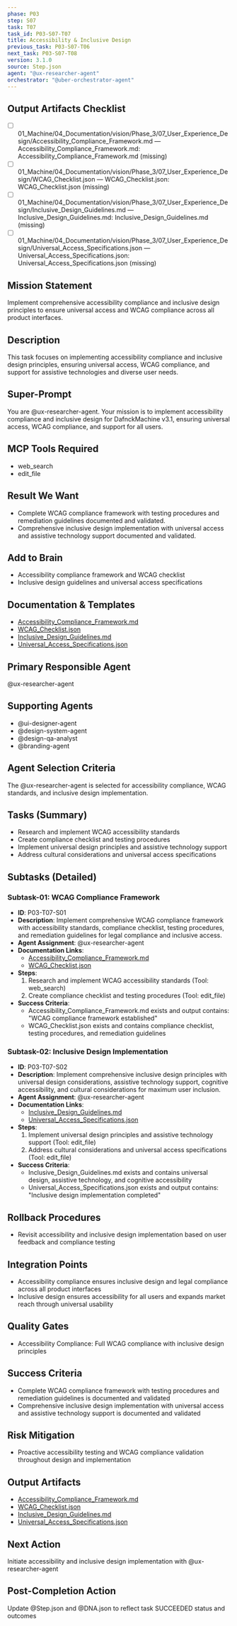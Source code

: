 ```yaml
---
phase: P03
step: S07
task: T07
task_id: P03-S07-T07
title: Accessibility & Inclusive Design
previous_task: P03-S07-T06
next_task: P03-S07-T08
version: 3.1.0
source: Step.json
agent: "@ux-researcher-agent"
orchestrator: "@uber-orchestrator-agent"
---
```

## Output Artifacts Checklist
- [ ] 01_Machine/04_Documentation/vision/Phase_3/07_User_Experience_Design/Accessibility_Compliance_Framework.md — Accessibility_Compliance_Framework.md: Accessibility_Compliance_Framework.md (missing)
- [ ] 01_Machine/04_Documentation/vision/Phase_3/07_User_Experience_Design/WCAG_Checklist.json — WCAG_Checklist.json: WCAG_Checklist.json (missing)
- [ ] 01_Machine/04_Documentation/vision/Phase_3/07_User_Experience_Design/Inclusive_Design_Guidelines.md — Inclusive_Design_Guidelines.md: Inclusive_Design_Guidelines.md (missing)
- [ ] 01_Machine/04_Documentation/vision/Phase_3/07_User_Experience_Design/Universal_Access_Specifications.json — Universal_Access_Specifications.json: Universal_Access_Specifications.json (missing)

## Mission Statement
Implement comprehensive accessibility compliance and inclusive design principles to ensure universal access and WCAG compliance across all product interfaces.

## Description
This task focuses on implementing accessibility compliance and inclusive design principles, ensuring universal access, WCAG compliance, and support for assistive technologies and diverse user needs.

## Super-Prompt
You are @ux-researcher-agent. Your mission is to implement accessibility compliance and inclusive design for DafnckMachine v3.1, ensuring universal access, WCAG compliance, and support for all users.

## MCP Tools Required
- web_search
- edit_file

## Result We Want
- Complete WCAG compliance framework with testing procedures and remediation guidelines documented and validated.
- Comprehensive inclusive design implementation with universal access and assistive technology support documented and validated.

## Add to Brain
- Accessibility compliance framework and WCAG checklist
- Inclusive design guidelines and universal access specifications

## Documentation & Templates
- [Accessibility_Compliance_Framework.md](mdc:01_Machine/04_Documentation/vision/Phase_3/07_User_Experience_Design/Accessibility_Compliance_Framework.md)
- [WCAG_Checklist.json](mdc:01_Machine/04_Documentation/vision/Phase_3/07_User_Experience_Design/WCAG_Checklist.json)
- [Inclusive_Design_Guidelines.md](mdc:01_Machine/04_Documentation/vision/Phase_3/07_User_Experience_Design/Inclusive_Design_Guidelines.md)
- [Universal_Access_Specifications.json](mdc:01_Machine/04_Documentation/vision/Phase_3/07_User_Experience_Design/Universal_Access_Specifications.json)

## Primary Responsible Agent
@ux-researcher-agent

## Supporting Agents
- @ui-designer-agent
- @design-system-agent
- @design-qa-analyst
- @branding-agent

## Agent Selection Criteria
The @ux-researcher-agent is selected for accessibility compliance, WCAG standards, and inclusive design implementation.

## Tasks (Summary)
- Research and implement WCAG accessibility standards
- Create compliance checklist and testing procedures
- Implement universal design principles and assistive technology support
- Address cultural considerations and universal access specifications

## Subtasks (Detailed)
### Subtask-01: WCAG Compliance Framework
- **ID**: P03-T07-S01
- **Description**: Implement comprehensive WCAG compliance framework with accessibility standards, compliance checklist, testing procedures, and remediation guidelines for legal compliance and inclusive access.
- **Agent Assignment**: @ux-researcher-agent
- **Documentation Links**:
  - [Accessibility_Compliance_Framework.md](mdc:01_Machine/04_Documentation/vision/Phase_3/07_User_Experience_Design/Accessibility_Compliance_Framework.md)
  - [WCAG_Checklist.json](mdc:01_Machine/04_Documentation/vision/Phase_3/07_User_Experience_Design/WCAG_Checklist.json)
- **Steps**:
    1. Research and implement WCAG accessibility standards (Tool: web_search)
    2. Create compliance checklist and testing procedures (Tool: edit_file)
- **Success Criteria**:
    - Accessibility_Compliance_Framework.md exists and output contains: "WCAG compliance framework established"
    - WCAG_Checklist.json exists and contains compliance checklist, testing procedures, and remediation guidelines

### Subtask-02: Inclusive Design Implementation
- **ID**: P03-T07-S02
- **Description**: Implement comprehensive inclusive design principles with universal design considerations, assistive technology support, cognitive accessibility, and cultural considerations for maximum user inclusion.
- **Agent Assignment**: @ux-researcher-agent
- **Documentation Links**:
  - [Inclusive_Design_Guidelines.md](mdc:01_Machine/04_Documentation/vision/Phase_3/07_User_Experience_Design/Inclusive_Design_Guidelines.md)
  - [Universal_Access_Specifications.json](mdc:01_Machine/04_Documentation/vision/Phase_3/07_User_Experience_Design/Universal_Access_Specifications.json)
- **Steps**:
    1. Implement universal design principles and assistive technology support (Tool: edit_file)
    2. Address cultural considerations and universal access specifications (Tool: edit_file)
- **Success Criteria**:
    - Inclusive_Design_Guidelines.md exists and contains universal design, assistive technology, and cognitive accessibility
    - Universal_Access_Specifications.json exists and output contains: "Inclusive design implementation completed"

## Rollback Procedures
- Revisit accessibility and inclusive design implementation based on user feedback and compliance testing

## Integration Points
- Accessibility compliance ensures inclusive design and legal compliance across all product interfaces
- Inclusive design ensures accessibility for all users and expands market reach through universal usability

## Quality Gates
- Accessibility Compliance: Full WCAG compliance with inclusive design principles

## Success Criteria
- Complete WCAG compliance framework with testing procedures and remediation guidelines is documented and validated
- Comprehensive inclusive design implementation with universal access and assistive technology support is documented and validated

## Risk Mitigation
- Proactive accessibility testing and WCAG compliance validation throughout design and implementation

## Output Artifacts
- [Accessibility_Compliance_Framework.md](mdc:01_Machine/04_Documentation/vision/Phase_3/07_User_Experience_Design/Accessibility_Compliance_Framework.md)
- [WCAG_Checklist.json](mdc:01_Machine/04_Documentation/vision/Phase_3/07_User_Experience_Design/WCAG_Checklist.json)
- [Inclusive_Design_Guidelines.md](mdc:01_Machine/04_Documentation/vision/Phase_3/07_User_Experience_Design/Inclusive_Design_Guidelines.md)
- [Universal_Access_Specifications.json](mdc:01_Machine/04_Documentation/vision/Phase_3/07_User_Experience_Design/Universal_Access_Specifications.json)

## Next Action
Initiate accessibility and inclusive design implementation with @ux-researcher-agent

## Post-Completion Action
Update @Step.json and @DNA.json to reflect task SUCCEEDED status and outcomes 